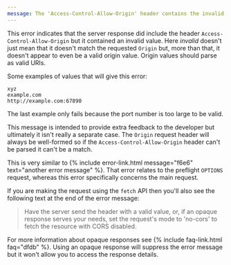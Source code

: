 ```yaml
---
message: The 'Access-Control-Allow-Origin' header contains the invalid value 'xyz'.
---
```


This error indicates that the server response did include the header `Access-Control-Allow-Origin` but it contained an
invalid value. Here *invalid* doesn't just mean that it doesn't match the requested `Origin` but, more than that, it
doesn't appear to even be a valid origin value. Origin values should parse as valid URIs.

Some examples of values that will give this error:

```
xyz
example.com
http://example.com:67890
```

The last example only fails because the port number is too large to be valid.

This message is intended to provide extra feedback to the developer but ultimately it isn't really a separate case. The
`Origin` request header will always be well-formed so if the `Access-Control-Allow-Origin` header can't be parsed it
can't be a match.

This is very similar to {% include error-link.html message="f6e6" text="another error message" %}. That error relates to
the preflight `OPTIONS` request, whereas this error specifically concerns the main request.

If you are making the request using the `fetch` API then you'll also see the following text at the end of the error
message:

<blockquote class="error">
  Have the server send the header with a valid value, or, if an opaque response serves your needs, set the request's
  mode to 'no-cors' to fetch the resource with CORS disabled.
</blockquote>

For more information about opaque responses see {% include faq-link.html faq="dfdb" %}. Using an opaque response will
suppress the error message but it won't allow you to access the response details.
